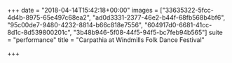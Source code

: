+++
date = "2018-04-14T15:42:18+00:00"
images = ["33635322-5fcc-4d4b-8975-65e497c68ea2", "ad0d3331-2377-46e2-b44f-68fb568b4bf6", "95c00de7-9480-4232-8814-b66c818e7556", "604917d0-6681-41cc-8d1c-8d539800201c", "3b48b946-5f08-44f5-94f5-bc7feb94b565"]
suite = "performance"
title = "Carpathia at Windmills Folk Dance Festival"

+++
